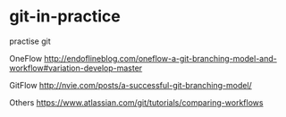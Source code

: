 # git-in-practice
practise git




OneFlow
http://endoflineblog.com/oneflow-a-git-branching-model-and-workflow#variation-develop-master

GitFlow
http://nvie.com/posts/a-successful-git-branching-model/

Others
https://www.atlassian.com/git/tutorials/comparing-workflows
